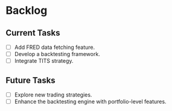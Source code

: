 # Backlog

## Current Tasks
- [ ] Add FRED data fetching feature.
- [ ] Develop a backtesting framework.
- [ ] Integrate TITS strategy.

## Future Tasks
- [ ] Explore new trading strategies.
- [ ] Enhance the backtesting engine with portfolio-level features.
